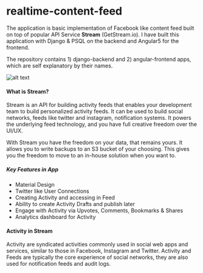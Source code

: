 # realtime-content-feed
The application is basic implementation of Facebook like content feed built on top of popular API Service **Stream** (GetStream.io). I have built this application with Django & PSQL on the backend and Angular5 for the frontend.

The repository contains 1) django-backend and 2) angular-frontend apps, which are self explanatory by their names.

![alt text](https://cdn.dribbble.com/users/305512/screenshots/2684242/social_sharing_app.jpg)

#### What is Stream?
Stream is an API for building activity feeds that enables your development team to build personalized activity feeds. It can be used to build social networks, feeds like twitter and instagram, notification systems. It powers the underlying feed technology, and you have full creative freedom over the UI/UX.

With Stream you have the freedom on your data, that remains yours. It allows you to write backups to an S3 bucket of your choosing. This gives you the freedom to move to an in-house solution when you want to.

##### Key Features in App
* Material Design
* Twitter like User Connections
* Creating Activity and accessing in Feed
* Ability to create Activity Drafts and publish later
* Engage with Activity via Upvotes, Comments, Bookmarks & Shares
* Analytics dashboard for Activity


#### Activity in Stream
Activity are syndicated activities commonly used in social web apps and services, similar to those in Facebook, Instagram and Twitter. Activity and Feeds are typically the core experience of social networks, they are also used for notification feeds and audit logs.
